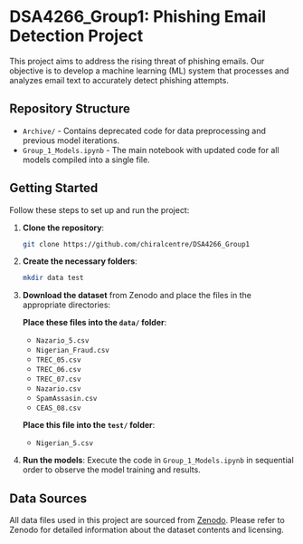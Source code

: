 # DSA4266_Group1: Phishing Email Detection Project

This project aims to address the rising threat of phishing emails. Our objective is to develop a machine learning (ML) system that processes and analyzes email text to accurately detect phishing attempts.

## Repository Structure

- `Archive/` - Contains deprecated code for data preprocessing and previous model iterations.
- `Group_1_Models.ipynb` - The main notebook with updated code for all models compiled into a single file.

## Getting Started

Follow these steps to set up and run the project:

1. **Clone the repository**:
   ```bash
   git clone https://github.com/chiralcentre/DSA4266_Group1
   ```

2. **Create the necessary folders**:
   ```bash
   mkdir data test
   ```

3. **Download the dataset** from Zenodo and place the files in the appropriate directories:

   **Place these files into the `data/` folder**:
   - `Nazario_5.csv`
   - `Nigerian_Fraud.csv`
   - `TREC_05.csv`
   - `TREC_06.csv`
   - `TREC_07.csv`
   - `Nazario.csv`
   - `SpamAssasin.csv`
   - `CEAS_08.csv`

   **Place this file into the `test/` folder**:
   - `Nigerian_5.csv`

4. **Run the models**:
   Execute the code in `Group_1_Models.ipynb` in sequential order to observe the model training and results.

## Data Sources

All data files used in this project are sourced from [Zenodo](https://zenodo.org/records/8339691). Please refer to Zenodo for detailed information about the dataset contents and licensing.
